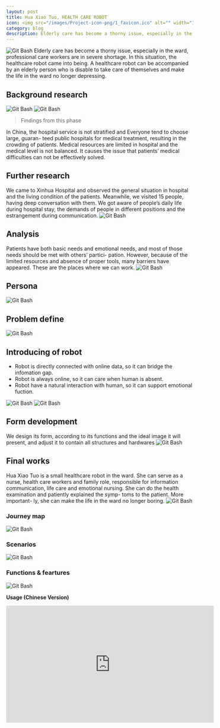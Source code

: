 ```yaml
---
layout: post
title: Hua Xiao Tuo, HEALTH CARE ROBOT
icon: <img src="/images/Project-icon-png/1_favicon.ico" alt="" width="100"/>
category: blog
description: Elderly care has become a thorny issue, especially in the ward, professional care workers are in severe shortage. In this situation, the healthcare robot came into being. A healthcare robot can be accompanied by an elderly person who is disable to take care of themselves and make the life in the ward no longer depressing.
---
```

![Git Bash](/HXT-img/HXT-img-01.jpg)
Elderly care has become a thorny issue, especially in the ward, professional care workers are in severe shortage. In this situation, the healthcare robot came into being.
A healthcare robot can be accompanied by an elderly person who is disable to take care of themselves and make the life in the ward no longer depressing.
## Background research
![Git Bash](/HXT-img/HXT-img-02.jpg)
![Git Bash](/HXT-img/HXT-img-03.jpg)
 > Findings from this phase
 
 In China, the hospital service is not stratified and Everyone tend to choose large, guaran-
teed public hospitals for medical treatment, resulting in the crowding of patients.
Medical resources are limited in hospital and the medical level is not balanced. It causes the issue that patients’ medical difficulties can not be effectively solved.
## Further research
We came to Xinhua Hospital and observed the general situation in hospital and the living condition of the patients. Meanwhile, we visited 15 people, having deep conversation with them.
We got aware of people’s daily life during hospital stay, the demands of people in different positions and the estrangement during communication.
![Git Bash](HXT-img/HXT-img-04.jpg)
## Analysis
Patients have both basic needs and emotional needs, and most of those needs should be met with others’ partici- pation. However, because of the limited resources and absence of proper tools, many barriers have appeared. These are the places where we can work. 
![Git Bash](HXT-img/HXT-img-05.jpg)
## Persona
![Git Bash](HXT-img/HXT-img-06.jpg)
## Problem define
![Git Bash](HXT-img/HXT-img-07.jpg)
## Introducing of robot
- Robot is directly connected with online data, so it can bridge the infomation gap.
- Robot is always online, so it can care when human is absent. 
- Robot have a natural interaction with human, so it can support emotional fuction. 
 
![Git Bash](HXT-img/HXT-img-09.jpg)
![Git Bash](HXT-img/HXT-img-10.jpg)
## Form development
We design its form, according to its functions and the ideal image it will present, and adjust it to contain all structures and hardwares
![Git Bash](HXT-img/HXT-img-11.jpg)
## Final works
Hua Xiao Tuo is a small healthcare robot in the ward.
She can serve as a nurse, health care workers and family role, responsible for information communication, life care and emotional nursing.
She can do the health examination and patiently explained the symp- toms to the patient. More important- ly, she can make the life in the ward no longer boring.
![Git Bash](HXT-img/HXT-img-12.jpg)
### Journey map
![Git Bash](HXT-img/HXT-img-13.jpg)
### Scenarios
![Git Bash](HXT-img/HXT-img-14.jpg)
### Functions & feartures
![Git Bash](HXT-img/HXT-img-15.jpg)

**Usage (Chinese Version)**

<iframe width="560" height="315" src="https://www.youtube.com/embed/vAYRGef-Oes?rel=0&amp;showinfo=0" frameborder="0" allow="autoplay; encrypted-media" allowfullscreen></iframe>
